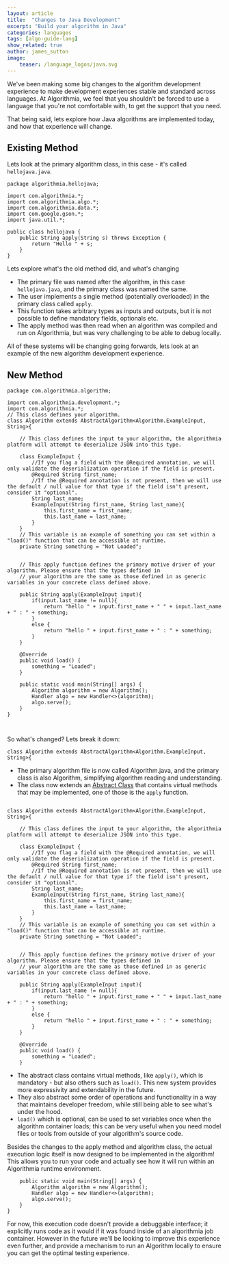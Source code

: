 ```yaml
---
layout: article
title:  "Changes to Java Development"
excerpt: "Build your algorithm in Java"
categories: languages
tags: [algo-guide-lang]
show_related: true
author: james_sutton
image:
    teaser: /language_logos/java.svg
---
```



We've been making some big changes to the algorithm development experience
to make development experiences stable and standard across languages. At Algorithmia, we feel that you shouldn't be forced to use a language that you're not comfortable with, to get the support that you need.


That being said, lets explore how Java algorithms are implemented today, and how that experience will change.


## Existing Method

Lets look at the primary algorithm class, in this case - it's called `hellojava.java`.
```
package algorithmia.hellojava;

import com.algorithmia.*;
import com.algorithmia.algo.*;
import com.algorithmia.data.*;
import com.google.gson.*;
import java.util.*;

public class hellojava {
    public String apply(String s) throws Exception {
        return "Hello " + s;
    }
}

```

Lets explore what's the old method did, and what's changing
- The primary file was named after the algorithm, in this case `hellojava.java`, and the primary class was named the same.
- The user implements a single method (potentially overloaded) in the primary class called `apply`.
- This function takes arbitrary types as inputs and outputs, but it is not possible to define mandatory fields, optionals etc.
- The apply method was then read when an algorithm was compiled and run on Algorithmia, but was very challenging to be able to debug locally.

All of these systems will be changing going forwards, lets look at an example of the new algorithm development experience.

## New Method

```
package com.algorithmia.algorithm;

import com.algorithmia.development.*;
import com.algorithmia.*; 
// This class defines your algorithm.
class Algorithm extends AbstractAlgorithm<Algorithm.ExampleInput, String>{

    // This class defines the input to your algorithm, the algorithmia platform will attempt to deserialize JSON into this type.

    class ExampleInput {
        //If you flag a field with the @Required annotation, we will only validate the deserialization operation if the field is present.
        @Required String first_name;
        //If the @Required annotation is not present, then we will use the default / null value for that type if the field isn't present, consider it "optional".
        String last_name;
        ExampleInput(String first_name, String last_name){
            this.first_name = first_name;
            this.last_name = last_name;
        }
    }
    // This variable is an example of something you can set within a "load()" function that can be accessible at runtime.
    private String something = "Not Loaded";


    // This apply function defines the primary motive driver of your algorithm. Please ensure that the types defined in
    // your algorithm are the same as those defined in as generic variables in your concrete class defined above.

    public String apply(ExampleInput input){
        if(input.last_name != null){
            return "hello " + input.first_name + " " + input.last_name + " : " + something;
        }
        else {
            return "hello " + input.first_name + " : " + something;
        }
    }

    @Override
    public void load() {
        something = "Loaded";
    }

    public static void main(String[] args) {
        Algorithm algorithm = new Algorithm();
        Handler algo = new Handler<>(algorithm);
        algo.serve();
    }
}



```

So what's changed? Lets break it down:
```
class Algorithm extends AbstractAlgorithm<Algorithm.ExampleInput, String>{
```
- The primary algorithm file is now called Algorithm.java, and the primary class is also Algorithm, simplifying algorithm reading and understanding.
- The class now extends an [Abstract Class](https://github.com/algorithmiaio/algorithm-handler-java/blob/master/src/main/java/com/algorithmia/development/AbstractAlgorithm.java) that contains virtual methods that may be implemented, one of those is the `apply` function.
```

class Algorithm extends AbstractAlgorithm<Algorithm.ExampleInput, String>{

    // This class defines the input to your algorithm, the algorithmia platform will attempt to deserialize JSON into this type.

    class ExampleInput {
        //If you flag a field with the @Required annotation, we will only validate the deserialization operation if the field is present.
        @Required String first_name;
        //If the @Required annotation is not present, then we will use the default / null value for that type if the field isn't present, consider it "optional".
        String last_name;
        ExampleInput(String first_name, String last_name){
            this.first_name = first_name;
            this.last_name = last_name;
        }
    }
    // This variable is an example of something you can set within a "load()" function that can be accessible at runtime.
    private String something = "Not Loaded";


    // This apply function defines the primary motive driver of your algorithm. Please ensure that the types defined in
    // your algorithm are the same as those defined in as generic variables in your concrete class defined above.

    public String apply(ExampleInput input){
        if(input.last_name != null){
            return "hello " + input.first_name + " " + input.last_name + " : " + something;
        }
        else {
            return "hello " + input.first_name + " : " + something;
        }
    }

    @Override
    public void load() {
        something = "Loaded";
    }

```
- The abstract class contains virtual methods, like `apply()`, which is mandatory - but also others such as `load()`. This new system provides more expressivity and extendability in the future.
- They also abstract some order of operations and functionality in a way that maintains developer freedom, while still being able to see what's under the hood.
- `load()` which is optional, can be used to set variables once when the algorithm container loads; this can be very useful when you need model files or tools from outside of your algorithm's source code.


Besides the changes to the apply method and algorithm class, the actual execution logic itself is now designed to be implemented in the algorithm!
 This allows you to run your code and actually see how it will run within an Algorithmia runtime environment.
```
    public static void main(String[] args) {
        Algorithm algorithm = new Algorithm();
        Handler algo = new Handler<>(algorithm);
        algo.serve();
    }
}
```
For now, this execution code doesn't provide a debuggable interface; it explicitly runs code as it would if it was found inside of an algorithmia job container. 
However in the future we'll be looking to improve this experience even further, and provide a mechanism to run an Algorithm locally to ensure you can get the optimal testing experience.
